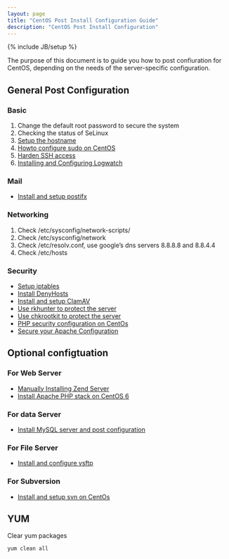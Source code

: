 ```yaml
---
layout: page
title: "CentOS Post Install Configuration Guide"
description: "CentOS Post Install Configuration"
---
```

{% include JB/setup %}

The purpose of this document is to guide you how to post confiuration for CentOS, depending on the needs of the server-specific configuration.

## General Post Configuration

### Basic

1. Change the default root password to secure the system
2. Checking the status of SeLinux
3. [Setup the hostname](/linux/how-to-change-the-server-hostname-on-centos/)
4. [Howto configure sudo on CentOS](/linux/howto-configure-sudo-on-centos/)
5. [Harden SSH access](/linux/harden-ssh-access-on-centos/)
6. [Installing and Configuring Logwatch](/linux/how-to-installing-and-configuring-logwatch-on-linux/)

### Mail

- [Install and setup postifx](/linux/how-to-setup-postfix-on-centos/)

### Networking

1. Check /etc/sysconfig/network-scripts/
2. Check /etc/sysconfig/network
3. Check /etc/resolv.conf, use google’s dns servers 8.8.8.8 and 8.8.4.4
4. Check /etc/hosts


### Security

- [Setup iptables](/linux/iptables-init-script/)
- [Install DenyHosts](/linux/how-to-install-denyhosts-on-linux/)
- [Install and setup ClamAV](/linux/how-to-setup-clamav-on-linux/)
- [Use rkhunter to protect the server](/linux/howto-use-rkhunter-to-protect-the-server/)
- [Use chkrootkit to protect the server](/linux/howto-use-chkrootkit-to-protect-the-server/)
- [PHP security configuration on CentOs](/php/php-security-configuration-on-server/)
- [Secure your Apache Configuration](/linux/secure-your-apache-configuration/)

## Optional configtuation

### For Web Server

- [Manually Installing Zend Server](/linux/manually-installing-zend-server/)
- [Install Apache PHP stack on CentOS 6](/linux/how-to-install--apache-php-stack-on-centos-6/)

### For data Server

- [Install MySQL server and post configuration](/mysql/how-to-install-mysql-on-linux/)

### For File Server

- [Install and configure vsftp](/linux/how-to-install-and-configure-vsftp-on-centos/)

### For Subversion

- [Install and setup svn on CentOs](/linux/howto-install-and-setup-svn-on-centos/)

## YUM

Clear yum packages

	yum clean all
